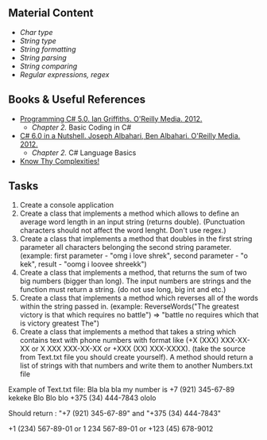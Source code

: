 ## Material Content
- *Char type*
- *String type*
- *String formatting*
- *String parsing*
- *String comparing*
- *Regular expressions, regex*

## Books & Useful References
- [Programming C# 5.0. Ian Griffiths. O'Reilly Media. 2012.](http://shop.oreilly.com/product/0636920024064.do)
   - *Chapter 2.* Basic Coding in C#
- [C# 6.0 in a Nutshell. Joseph Albahari, Ben Albahari. O'Reilly Media. 2012.](http://shop.oreilly.com/product/0636920040323.do)
   - *Chapter 2.* C# Language Basics
- [Know Thy Complexities!](http://bigocheatsheet.com/)

## Tasks
1. Create a console application
2. Create a class that implements a method which allows to define an average word length in an input string (returns double).
(Punctuation characters should not affect the word lenght. Don't use regex.)
3. Create a class that implements a method that doubles in the first string parameter all characters belonging the second string parameter.
(example: first parameter - "omg i love shrek", second parameter - "o kek", result - "oomg i loovee shreekk")
4. Create a class that implements a method, that returns the sum of two big numbers (bigger than long). The input numbers are strings and the function must return a string.
(do not use long, big int and etc.)
5. Create a class that implements a method which reverses all of the words within the string passed in.
(example: ReverseWords("The greatest victory is that which requires no battle") => "battle no requires which that is victory greatest The")
6. Create a class that implements a method that takes a string which contains text with phone numbers with format like (+X (XXX) XXX-XX-XX or X XXX XXX-XX-XX or +XXX (XX) XXX-XXXX).
(take the source from Text.txt file you should create yourself). A method should return a list of strings with that numbers and write them to another Numbers.txt file 

Example of Text.txt file:
Bla bla bla my number is +7 (921) 345-67-89 kekeke
Blo Blo blo +375 (34) 444-7843 ololo

Should return : "+7 (921) 345-67-89" and "+375 (34) 444-7843"


 +1 (234) 567-89-01 or 1 234 567-89-01 or +123 (45) 678-9012
